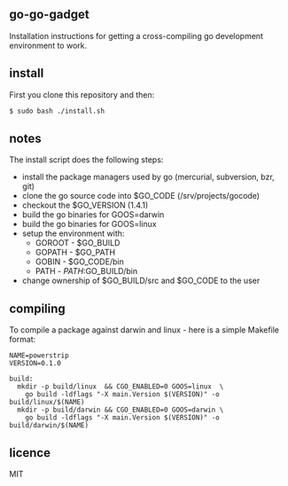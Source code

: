 go-go-gadget
------------

Installation instructions for getting a cross-compiling go development environment to work.

## install

First you clone this repository and then:

```bash
$ sudo bash ./install.sh
```

## notes

The install script does the following steps:

 * install the package managers used by go (mercurial, subversion, bzr, git)
 * clone the go source code into $GO_CODE (/srv/projects/gocode)
 * checkout the $GO_VERSION (1.4.1)
 * build the go binaries for GOOS=darwin
 * build the go binaries for GOOS=linux
 * setup the environment with:
   * GOROOT - $GO_BUILD
   * GOPATH - $GO_PATH
   * GOBIN - $GO_CODE/bin
   * PATH - $PATH:$GO_BUILD/bin
 * change ownership of $GO_BUILD/src and $GO_CODE to the user

## compiling

To compile a package against darwin and linux - here is a simple Makefile format:

```
NAME=powerstrip
VERSION=0.1.0

build:
  mkdir -p build/linux  && CGO_ENABLED=0 GOOS=linux  \
    go build -ldflags "-X main.Version $(VERSION)" -o build/linux/$(NAME)
  mkdir -p build/darwin && CGO_ENABLED=0 GOOS=darwin \
    go build -ldflags "-X main.Version $(VERSION)" -o build/darwin/$(NAME)
```

## licence

MIT
